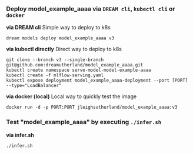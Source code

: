 ### Deploy model_example_aaaa via `DREAM cli`, `kubectl cli` or `docker` 

__via DREAM cli__ 
Simple way to deploy to k8s


```
dream models deploy model_example_aaaa v3
```


__via kubectl directly__
Direct way to deploy to k8s


```
git clone --branch v3 --single-branch git@github.com:dreamutherland/model_example_aaaa.git
kubectl create namespace serve-model-model-example-aaaa
kubectl create -f mlflow-serving.yaml
kubectl expose deployment model_example_aaaa-deployment --port [PORT] --type="LoadBalancer"
```


__via docker (local)__
Local way to quickly test the image


```
docker run -d -p PORT:PORT jleighsutherland/model_example_aaaa:v3
```


### Test "model_example_aaaa" by executing `./infer.sh` 

__via infer.sh__ 


```
./infer.sh
```

